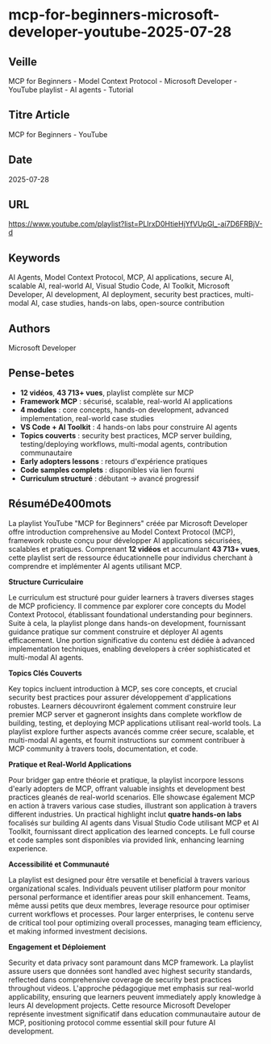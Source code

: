 # mcp-for-beginners-microsoft-developer-youtube-2025-07-28

## Veille
MCP for Beginners - Model Context Protocol - Microsoft Developer - YouTube playlist - AI agents - Tutorial

## Titre Article
MCP for Beginners - YouTube

## Date
2025-07-28

## URL
https://www.youtube.com/playlist?list=PLlrxD0HtieHjYfVUpGl_-ai7D6FRBjV-d

## Keywords
AI Agents, Model Context Protocol, MCP, AI applications, secure AI, scalable AI, real-world AI, Visual Studio Code, AI Toolkit, Microsoft Developer, AI development, AI deployment, security best practices, multi-modal AI, case studies, hands-on labs, open-source contribution

## Authors
Microsoft Developer

## Pense-betes
- **12 vidéos**, **43 713+ vues**, playlist complète sur MCP
- **Framework MCP** : sécurisé, scalable, real-world AI applications
- **4 modules** : core concepts, hands-on development, advanced implementation, real-world case studies
- **VS Code + AI Toolkit** : 4 hands-on labs pour construire AI agents
- **Topics couverts** : security best practices, MCP server building, testing/deploying workflows, multi-modal agents, contribution communautaire
- **Early adopters lessons** : retours d'expérience pratiques
- **Code samples complets** : disponibles via lien fourni
- **Curriculum structuré** : débutant → avancé progressif

## RésuméDe400mots

La playlist YouTube "MCP for Beginners" créée par Microsoft Developer offre introduction comprehensive au Model Context Protocol (MCP), framework robuste conçu pour développer AI applications sécurisées, scalables et pratiques. Comprenant **12 vidéos** et accumulant **43 713+ vues**, cette playlist sert de ressource éducationnelle pour individus cherchant à comprendre et implémenter AI agents utilisant MCP.

**Structure Curriculaire**

Le curriculum est structuré pour guider learners à travers diverses stages de MCP proficiency. Il commence par explorer core concepts du Model Context Protocol, établissant foundational understanding pour beginners. Suite à cela, la playlist plonge dans hands-on development, fournissant guidance pratique sur comment construire et déployer AI agents efficacement. Une portion significative du contenu est dédiée à advanced implementation techniques, enabling developers à créer sophisticated et multi-modal AI agents.

**Topics Clés Couverts**

Key topics incluent introduction à MCP, ses core concepts, et crucial security best practices pour assurer développement d'applications robustes. Learners découvriront également comment construire leur premier MCP server et gagneront insights dans complete workflow de building, testing, et deploying MCP applications utilisant real-world tools. La playlist explore further aspects avancés comme créer secure, scalable, et multi-modal AI agents, et fournit instructions sur comment contribuer à MCP community à travers tools, documentation, et code.

**Pratique et Real-World Applications**

Pour bridger gap entre théorie et pratique, la playlist incorpore lessons d'early adopters de MCP, offrant valuable insights et development best practices gleanés de real-world scenarios. Elle showcase également MCP en action à travers various case studies, illustrant son application à travers different industries. Un practical highlight inclut **quatre hands-on labs** focalisés sur building AI agents dans Visual Studio Code utilisant MCP et AI Toolkit, fournissant direct application des learned concepts. Le full course et code samples sont disponibles via provided link, enhancing learning experience.

**Accessibilité et Communauté**

La playlist est designed pour être versatile et beneficial à travers various organizational scales. Individuals peuvent utiliser platform pour monitor personal performance et identifier areas pour skill enhancement. Teams, même aussi petits que deux membres, leverage resource pour optimiser current workflows et processes. Pour larger enterprises, le contenu serve de critical tool pour optimizing overall processes, managing team efficiency, et making informed investment decisions.

**Engagement et Déploiement**

Security et data privacy sont paramount dans MCP framework. La playlist assure users que données sont handled avec highest security standards, reflected dans comprehensive coverage de security best practices throughout videos. L'approche pédagogique met emphasis sur real-world applicability, ensuring que learners peuvent immediately apply knowledge à leurs AI development projects. Cette resource Microsoft Developer représente investment significatif dans education communautaire autour de MCP, positioning protocol comme essential skill pour future AI development.
